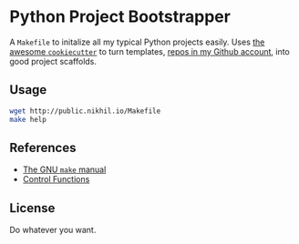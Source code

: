 Python Project Bootstrapper
===========================

A `Makefile` to initalize all my typical Python projects easily. Uses [the awesome `cookiecutter`](https://github.com/audreyr/cookiecutter) to turn templates, [repos in my Github account](https://github.com/afreeorange?tab=repositories&q=template-python), into good project scaffolds.

Usage
-----

```bash
wget http://public.nikhil.io/Makefile
make help
```

References
----------

* [The GNU `make` manual](http://www.gnu.org/software/make/manual/html_node/index.html#SEC_Contents)
* [Control Functions](https://www.gnu.org/software/make/manual/html_node/Make-Control-Functions.html)

License
-------

Do whatever you want.
